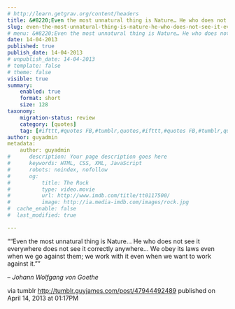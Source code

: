 ```yaml
---
# http://learn.getgrav.org/content/headers
title: &#8220;Even the most unnatural thing is Nature… He who does not see it everywhere does not see it correctly&#8230;&#8221;
slug: even-the-most-unnatural-thing-is-nature-he-who-does-not-see-it-everywhere-does-not-see-it-correctly
# menu: &#8220;Even the most unnatural thing is Nature… He who does not see it everywhere does not see it correctly&#8230;&#8221;
date: 14-04-2013
published: true
publish_date: 14-04-2013
# unpublish_date: 14-04-2013
# template: false
# theme: false
visible: true
summary:
    enabled: true
    format: short
    size: 128
taxonomy:
    migration-status: review
    category: [quotes]
    tag: [#ifttt,#quotes FB,#tumblr,quotes,#ifttt,#quotes FB,#tumblr,quotes]
author: guyadmin
metadata:
    author: guyadmin
#      description: Your page description goes here
#      keywords: HTML, CSS, XML, JavaScript
#      robots: noindex, nofollow
#      og:
#          title: The Rock
#          type: video.movie
#          url: http://www.imdb.com/title/tt0117500/
#          image: http://ia.media-imdb.com/images/rock.jpg
#  cache_enable: false
#  last_modified: true

---
```


““Even the most unnatural thing is Nature… He who does not see it everywhere does not see it correctly anywhere… We obey its laws even when we go against them; we work with it even when we want to work against it.””

 – *Johann Wolfgang von Goethe*

via tumblr http://tumblr.guyjames.com/post/47944492489 published on April 14, 2013 at 01:17PM